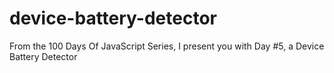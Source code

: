 # device-battery-detector
From the 100 Days Of JavaScript Series, I present you with Day #5, a Device Battery Detector

